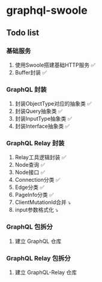 # graphql-swoole

## Todo list

### 基础服务
1. 使用Swoole搭建基础HTTP服务 :white_check_mark:
1. Buffer封装 :white_check_mark:

### GraphQL 封装
1. 封装ObjectType对应的抽象类 :white_check_mark:
1. 封装Query抽象类 :white_check_mark: 
1. 封装InputType抽象类 :white_check_mark: 
1. 封装Interface抽象类 :white_check_mark: 

### GraphQL Relay 封装
1. Relay工具逻辑封装 :white_check_mark:
1. Node查询 :white_check_mark: 
1. Node接口 :white_check_mark: 
1. Connection分类 :white_check_mark: 
1. Edge分类 :white_check_mark: 
1. PageInfo分类 :white_check_mark: 
1. ClientMutationId合并 :arrow_heading_down:
1. input参数格式化 :arrow_heading_down:

### GraphQL 包拆分
1. 建立 GraphQL 仓库

### GraphQL Relay 包拆分
1. 建立 GraphQL-Relay 仓库